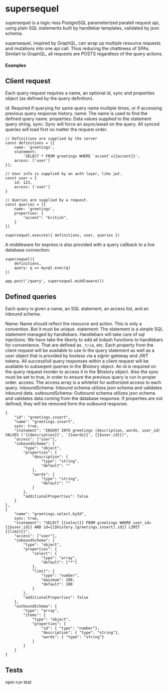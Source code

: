 # supersequel


supersequel is a logic-less PostgreSQL parameterized paralell request api, using plain SQL statements built by handlebar templates, validated by json schema.

supersequel, inspired by GraphQL, can wrap up multiple resource requests and mutations into one api call. Thus reducing
the chattiness of SPAs. Similart to GraphQL, all requests are POSTS regardless of the query actions.

#### Examples

## Client request
Each query request requires a name, an optional id, sync and properties object (as defined by the query definition).

id: Required if querying for same query name multiple times, or if accessing previous query response history.
name: The name is used to find the defined query name.
properties: Data values supplied to the statement query string.
sync: Sync will force an async/await on the query. All synced queries will load first no matter the request order.


```
// Definitions are supplied by the server
const definitions = [{
    name: 'greetings',
    statement:
        'SELECT * FROM greetings WHERE `accent`={{accent}}',
    access: ['user']
}];

// User info is supplied by an auth layer, like jwt.
const user = {
    id: 123,
    access: ['user']
}

// Queries are supplied by a request.
const queries = [{
    name: 'greetings',
    properties: {
        "accent": "british",
    }
}]

supersequel.execute({ definitions, user, queries })
```

A middleware for express is also provided with a query callback to a live database connection:

```
supersequel({
    definitions,
    query: q => mysql.exec(q)
})

app.post('/query', supersequel.middleware())
```

## Defined queries

Each query is given a name, an SQL statement, an access list, and an inbound schema.

Name: Name should reflect the resource and action. This is only a convention. But it must be unique.
statement: The statement is a simple SQL statement managed by handlebars. Handlebars will take care of sql injections.
    We have take the liberty to add all lodash functions to handlebars for convenience. That are defined as `_trim`, etc.
    Each property from the client request will be available to use in the query statement as well as a user object
    that is provided by boxless via a signin gateway and JWT tokens.
    All successfull query responses within a client request will be available to subseqent queries in the $history object.
    An id is required on the query request inorder to access it in the $history object. Also the sync must be set to true, in
    order to ensure the previous query is run in proper order.
access: The access array is a whitelist for authorized access to each query.
inboundSchema: Inbound schema utilizes json schema and validates inbound data.
outboundSchema: Outbound schema utilizes json schema and validates data coming from the database response.
    If properties are not defined, they will be removed form the outbound response.
```
{
    "id": "greetings.insert",
    "name": "greetings.insert",
    sync: true,
    "statement": "INSERT INTO greetings (description, words, user_id) VALUES ('{{description}}', '{{words}}', {{$user.id}})",
    "access": ["user"],
    "inboundSchema": {
        "type": "object",
        "properties": {
            "description": {
                "type": "string",
                "default": ""
            },
            "words": {
                "type": "string",
                "default": ""
            }
        },
        "additionalProperties": false
    }
},
{
    "name": "greetings.select.byId",
    sync: true,
    "statement": "SELECT {{select}} FROM greetings WHERE user_id={{$user.id}} AND id={{$history.[greetings.insert].id}} LIMIT {{limit}}",
    "access": ["user"],
    "inboundSchema": {
        "type": "object",
        "properties": {
            "select": {
                "type": "array",
                "default": ["*"]
            },
            "limit": {
                "type": "number",
                "maximum": 200,
                "default": 200
            }
        },
        "additionalProperties": false
    },
    "outboundSchema": {
        "type": "array",
        "items": { 
            "type": "object",
            "properties": {
                "id": { "type": "number"},
                "description": { "type": "string"},
                "words": { "type": "string"}
            }
        }
    }
}

```

## Tests
npm run test
